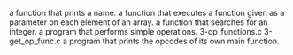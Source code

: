 a function that prints a name.
a function that executes a function given as a parameter on each element of an array.
a function that searches for an integer.
a program that performs simple operations.
3-op_functions.c
3-get_op_func.c
 a program that prints the opcodes of its own main function.
